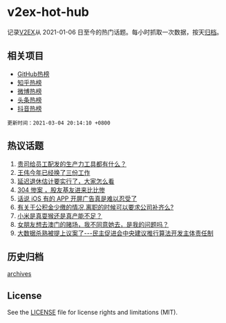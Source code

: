 # v2ex-hot-hub

 记录[V2EX](https://www.v2ex.com/)从 2021-01-06 日至今的热门话题。每小时抓取一次数据，按天[归档](archives)。
 
 ## 相关项目

- [GitHub热榜](https://github.com/lonnyzhang423/github-hot-hub)
- [知乎热榜](https://github.com/lonnyzhang423/zhihu-hot-hub)
- [微博热榜](https://github.com/lonnyzhang423/weibo-hot-hub)
- [头条热榜](https://github.com/lonnyzhang423/toutiao-hot-hub)
- [抖音热榜](https://github.com/lonnyzhang423/douyin-hot-hub)


 `更新时间：2021-03-04 20:14:10 +0800`

## 热议话题

1. [贵司给员工配发的生产力工具都有什么？](https://www.v2ex.com/t/758347)
1. [王伟今年已经换了三份工作](https://www.v2ex.com/t/758236)
1. [延迟退休估计要实行了，大家怎么看](https://www.v2ex.com/t/758335)
1. [304 惨案 ，股友基友进来比比惨](https://www.v2ex.com/t/758341)
1. [话说 iOS 有的 APP 开屏广告真是难以忍受了](https://www.v2ex.com/t/758249)
1. [有关于公积金少缴的情况,离职的时候可以要求公司补齐么?](https://www.v2ex.com/t/758294)
1. [小米是真耍猴还是真产能不足？](https://www.v2ex.com/t/758414)
1. [女朋友想去澳门的赌场，我不同意她去，是我的问题吗？](https://www.v2ex.com/t/758504)
1. [大数据杀熟被提上议案了---民主促进会中央建议推行算法开发主体责任制](https://www.v2ex.com/t/758272)

## 历史归档

[archives](archives)

## License

See the [LICENSE](LICENSE) file for license rights and limitations (MIT).
